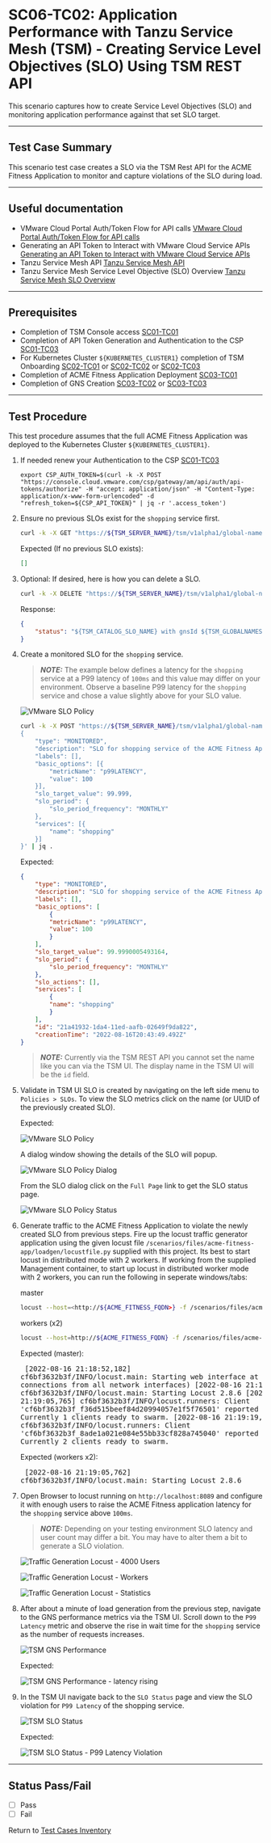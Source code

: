 # SC06-TC02: Application Performance with Tanzu Service Mesh (TSM) - Creating Service Level Objectives (SLO) Using TSM REST API

This scenario captures how to create Service Level Objectives (SLO) and monitoring application performance against that set SLO target.

---

## Test Case Summary

This scenario test case creates a SLO via the TSM Rest API for the ACME Fitness Application to monitor and capture violations of the SLO during load.

---

## Useful documentation

* VMware Cloud Portal Auth/Token Flow for API calls [VMware Cloud Portal Auth/Token Flow for API calls](https://docs.vmware.com/en/vRealize-Operations/Cloud/com.vmware.vcom.api.doc/GUID-57E59E35-6C08-4424-A77F-468FACD35C41.html)
* Generating an API Token to Interact with VMware Cloud Service APIs [Generating an API Token to Interact with VMware Cloud Service APIs](https://docs.vmware.com/en/VMware-Cloud-services/services/Using-VMware-Cloud-Services/GUID-E2A3B1C1-E9AD-4B00-A6B6-88D31FCDDF7C.html)
* Tanzu Service Mesh API [Tanzu Service Mesh API](https://docs.vmware.com/en/VMware-Tanzu-Service-Mesh/services/api-programming-guide/GUID-FED8E849-B3C3-49ED-9FDB-1317CFFF3141.html)
* Tanzu Service Mesh Service Level Objective (SLO) Overview [Tanzu Service Mesh SLO Overview](https://docs.vmware.com/en/VMware-Tanzu-Service-Mesh/services/slos-with-tsm/GUID-39CAB7F1-2425-43D4-953E-556A934976CE.html)

---

## Prerequisites

* Completion of TSM Console access [SC01-TC01](../sc01-environment-setup/sc01-tc01-validate-tsm-console.md)
* Completion of API Token Generation and Authentication to the CSP [SC01-TC03](../sc01-environment-setup/sc01-tc03-csp-api-authorization-api.md)
* For Kubernetes Cluster `${KUBERNETES_CLUSTER1}` completion of TSM Onboarding [SC02-TC01](../sc02-cluster-onboarding/sc02-tc01-onboard-tsm-ui.md) or [SC02-TC02](../sc02-cluster-onboarding/sc02-tc02-onboard-tmc.md) or [SC02-TC03](../sc02-cluster-onboarding/sc02-tc03-onboard-tsm-api.md)
* Completion of ACME Fitness Application Deployment [SC03-TC01](../sc03-application-deployment/sc03-tc01-acme-fitness-application.md)
* Completion of GNS Creation [SC03-TC02](../sc03-application-deployment/sc03-tc02-acme-fitness-gns-ui.md) or [SC03-TC03](../sc03-application-deployment/sc03-tc03-acme-fitness-gns-api.md)

---

## Test Procedure

This test procedure assumes that the full ACME Fitness Application was deployed to the Kubernetes Cluster `${KUBERNETES_CLUSTER1}`.

1. If needed renew your Authentication to the CSP [SC01-TC03](../sc01-environment-setup/sc01-tc03-csp-api-authorization-api.md)

    ```execute
    export CSP_AUTH_TOKEN=$(curl -k -X POST "https://console.cloud.vmware.com/csp/gateway/am/api/auth/api-tokens/authorize" -H "accept: application/json" -H "Content-Type: application/x-www-form-urlencoded" -d "refresh_token=${CSP_API_TOKEN}" | jq -r '.access_token')
    ```

2. Ensure no previous SLOs exist for the `shopping` service first.

    ```bash
    curl -k -X GET "https://${TSM_SERVER_NAME}/tsm/v1alpha1/global-namespaces/${TSM_GLOBALNAMESPACE_NAME}/service-level-objectives" -H "csp-auth-token:${CSP_AUTH_TOKEN}" | jq .
    ```

    Expected (If no previous SLO exists):

    ```json
    []
    ```

3. Optional: If desired, here is how you can delete a SLO.

    ```bash
    curl -k -X DELETE "https://${TSM_SERVER_NAME}/tsm/v1alpha1/global-namespaces/${TSM_GLOBALNAMESPACE_NAME}/service-level-objectives/${TSM_CATALOG_SLO_NAME}" -H "csp-auth-token:${CSP_AUTH_TOKEN}" | jq .
    ```

    Response:

    ```json
    {
        "status": "${TSM_CATALOG_SLO_NAME} with gnsId ${TSM_GLOBALNAMESPACE_NAME} deleted"
    }
    ```

4. Create a monitored SLO for the `shopping` service.

    > **_NOTE:_**  The example below defines a latency for the `shopping` service at a P99 latency of `100ms` and this value may differ on your environment. Observe a baseline P99 latency for the `shopping` service and chose a value slightly above for your SLO value.

    ![VMware SLO Policy](../images/vmware-tsm-app-topology-p99-latency.png)

    ```bash
    curl -k -X POST "https://${TSM_SERVER_NAME}/tsm/v1alpha1/global-namespaces/${TSM_GLOBALNAMESPACE_NAME}/service-level-objectives" -H "csp-auth-token:${CSP_AUTH_TOKEN}" -H "Content-Type: application/json" -d '
    {
        "type": "MONITORED",
        "description": "SLO for shopping service of the ACME Fitness App",
        "labels": [],
        "basic_options": [{
            "metricName": "p99LATENCY",
            "value": 100
        }],
        "slo_target_value": 99.999,
        "slo_period": {
            "slo_period_frequency": "MONTHLY"
        },
        "services": [{
            "name": "shopping"
        }]
    }' | jq .
    ```

    Expected:

    ```json
    {
        "type": "MONITORED",
        "description": "SLO for shopping service of the ACME Fitness App",
        "labels": [],
        "basic_options": [
            {
            "metricName": "p99LATENCY",
            "value": 100
            }
        ],
        "slo_target_value": 99.9990005493164,
        "slo_period": {
            "slo_period_frequency": "MONTHLY"
        },
        "slo_actions": [],
        "services": [
            {
            "name": "shopping"
            }
        ],
        "id": "21a41932-1da4-11ed-aafb-02649f9da822",
        "creationTime": "2022-08-16T20:43:49.492Z"
    }
    ```

    > **_NOTE:_**  Currently via the TSM REST API you cannot set the name like you can via the TSM UI. The display name in the TSM UI will be the `id` field.

5. Validate in TSM UI SLO is created by navigating on the left side menu to `Policies > SLOs`. To view the SLO metrics click on the name (or UUID of the previously created SLO).

    Expected:

    ![VMware SLO Policy](../images/vmware-tsm-slo-policy.png)

    A dialog window showing the details of the SLO will popup.

    ![VMware SLO Policy Dialog](../images/vmware-tsm-slo-policy-dialog.png)

    From the SLO dialog click on the `Full Page` link to get the SLO status page.

    ![VMware SLO Policy Status](../images/vmware-tsm-slo-status.png)

6. Generate traffic to the ACME Fitness Application to violate the newly created SLO from previous steps. Fire up the locust traffic generator application using the given locust file `/scenarios/files/acme-fitness-app/loadgen/locustfile.py` supplied with this project. Its best to start locust in distributed mode with 2 workers. If working from the supplied Management container, to start up locust in distributed worker mode with 2 workers, you can run the following in seperate windows/tabs:

    master

    ```bash
    locust --host=<http://${ACME_FITNESS_FQDN>} -f /scenarios/files/acme-fitness-app/loadgen/locustfile.py --master
    ```

    workers (x2)

    ```bash
    locust --host=http://${ACME_FITNESS_FQDN} -f /scenarios/files/acme-fitness-app/loadgen/locustfile.py --worker
    ```

    Expected (master):<pre>
    [2022-08-16 21:18:52,182] cf6bf3632b3f/INFO/locust.main: Starting web interface at <http://0.0.0.0:8089> (accepting connections from all network interfaces)
    [2022-08-16 21:18:52,202] cf6bf3632b3f/INFO/locust.main: Starting Locust 2.8.6
    [2022-08-16 21:19:05,765] cf6bf3632b3f/INFO/locust.runners: Client 'cf6bf3632b3f_f36d515beef84d20994057e1f5f76501' reported as ready. Currently 1 clients ready to swarm.
    [2022-08-16 21:19:19,207] cf6bf3632b3f/INFO/locust.runners: Client 'cf6bf3632b3f_8ade1a021e084e55bb33cf828a745040' reported as ready. Currently 2 clients ready to swarm.</pre>

    Expected (workers x2):<pre>
    [2022-08-16 21:19:05,762] cf6bf3632b3f/INFO/locust.main: Starting Locust 2.8.6
    </pre>


7. Open Browser to locust running on `http://localhost:8089` and configure it with enough users to raise the ACME Fitness application latency for the `shopping` service above `100ms`.

    > **_NOTE:_**  Depending on your testing environment SLO latency and user count may differ a bit. You may have to alter them a bit to generate a SLO violation.

    ![Traffic Generation Locust - 4000 Users](../images/traffic-gen-locust-4000-users.png)

    ![Traffic Generation Locust - Workers](../images/traffic-gen-locust-workers.png)

    ![Traffic Generation Locust - Statistics](../images/traffic-gen-locust-statistics.png)

8. After about a minute of load generation from the previous step, navigate to the GNS performance metrics via the TSM UI. Scroll down to the `P99 Latency` metric and observe the rise in wait time for the `shopping` service as the number of requests increases.

    ![TSM GNS Performance](../images/vmware-tsm-gns-performance.png)

    Expected:

    ![TSM GNS Performance - latency rising](../images/vmware-tsm-gns-performance-p99-latency.png)

9. In the TSM UI navigate back to the `SLO Status` page and view the SLO violation for `P99 Latency` of the shopping service.

    ![TSM SLO Status](../images/vmware-tsm-slo-status.png)

    Expected:

    ![TSM SLO Status - P99 Latency Violation](../images/vmware-tsm-slo-p99-latency-violation.png)

---

## Status Pass/Fail

* [  ] Pass
* [  ] Fail

Return to [Test Cases Inventory](../../README.md#test-cases-inventory)
